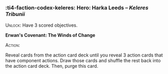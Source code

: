 ### :ti4-faction-codex-keleres: **Hero**: Harka Leeds – _Keleres Tribunii_

<span style="font-variant:small-caps;">Unlock</span>: Have 3 scored objectives.

**Erwan's Covenant: The Winds of Change**

<span style="font-variant:small-caps;">Action</span>:

Reveal cards from the action card deck until you reveal 3 action cards that have component actions. Draw those cards and shuffle the rest back into the action card deck. Then, purge this card.
